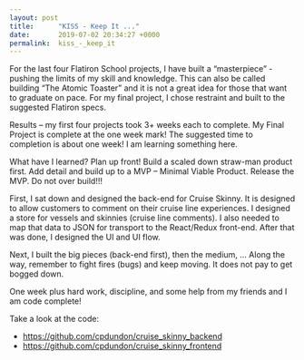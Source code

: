 ```yaml
---
layout: post
title:      "KISS - Keep It ..."
date:       2019-07-02 20:34:27 +0000
permalink:  kiss_-_keep_it
---
```



For the last four Flatiron School projects, I have built a “masterpiece” - pushing the limits of my skill and knowledge.  This can also be called building “The Atomic Toaster” and it is not a great idea for those that want to graduate on pace.  For my final project, I chose restraint and built to the suggested Flatiron specs.  

Results – my first four projects took 3+ weeks each to complete.  My Final Project is complete at the one week mark!  The suggested time to completion is about one week!  I am learning something here.

What have I learned?  Plan up front!  Build a scaled down straw-man product first.  Add detail and build up to a MVP – Minimal Viable Product.  Release the MVP.  Do not over build!!!

First, I sat down and designed the back-end for Cruise Skinny.  It is designed to allow customers to comment on their cruise line experiences.  I designed a store for vessels and skinnies (cruise line comments).  I also needed to map that data to JSON for transport to the React/Redux front-end.  After that was done, I designed the UI and UI flow.

Next, I built the big pieces (back-end first), then the medium, … Along the way, remember to fight fires (bugs) and keep moving.  It does not pay to get bogged down.

One week plus hard work, discipline, and some help from my friends and I am code complete!

Take a look at the code:

* https://github.com/cpdundon/cruise_skinny_backend
* https://github.com/cpdundon/cruise_skinny_frontend

